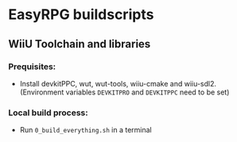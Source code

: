 # EasyRPG buildscripts

## WiiU Toolchain and libraries

### Prequisites:

- Install devkitPPC, wut, wut-tools, wiiu-cmake and wiiu-sdl2.
  (Environment variables `DEVKITPRO` and `DEVKITPPC` need to be set)

### Local build process:

- Run `0_build_everything.sh` in a terminal
